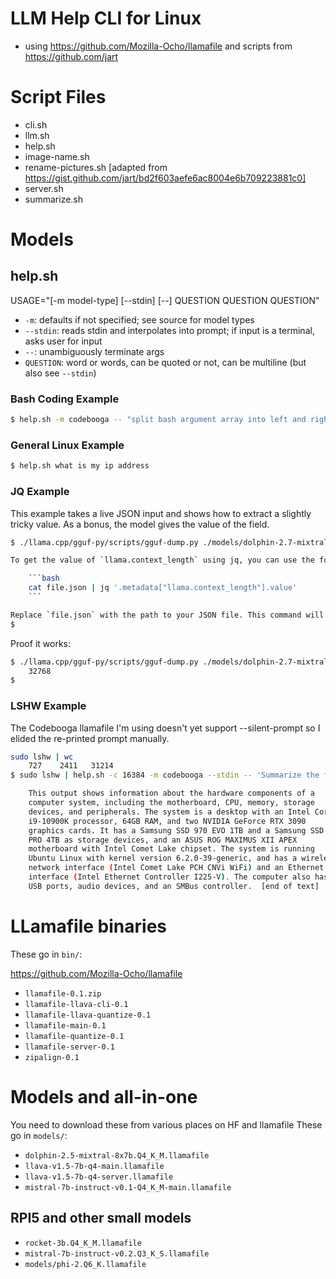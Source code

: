 # LLM Help CLI for Linux
- using https://github.com/Mozilla-Ocho/llamafile and scripts from https://github.com/jart

# Script Files
- cli.sh
- llm.sh
- help.sh
- image-name.sh
- rename-pictures.sh [adapted from https://gist.github.com/jart/bd2f603aefe6ac8004e6b709223881c0]
- server.sh
- summarize.sh

# Models


## help.sh

USAGE="[-m model-type] [--stdin] [--] QUESTION QUESTION QUESTION"

- `-m`: defaults if not specified; see source for model types
- `--stdin`: reads stdin and interpolates into prompt; if input is a terminal, asks user for input
- `--`: unambiguously terminate args
- `QUESTION`: word or words, can be quoted or not, can be multiline (but also see `--stdin`)

### Bash Coding Example
```bash
$ help.sh -m codebooga -- "split bash argument array into left and right with double hyphen as the separator using special bash builtin functions or operators as needed "
```

### General Linux Example
```bash
$ help.sh what is my ip address
```

### JQ Example

This example takes a live JSON input and shows how to extract a slightly tricky value. As a bonus, the model gives the value of the field.

```bash
$ ./llama.cpp/gguf-py/scripts/gguf-dump.py ./models/dolphin-2.7-mixtral-8x7b.Q4_K_M.gguf --no-tensors --json | help.sh -m dolphin --stdin -- 'give me a jq cli to get the value of the named `llama.context_length` (note the dot is part of the field name) in the following JSON:'

To get the value of `llama.context_length` using jq, you can use the following command:

	```bash
	cat file.json | jq '.metadata["llama.context_length"].value'
	```

Replace `file.json` with the path to your JSON file. This command will output the value of `llama.context_length`, which is 32768 in this case.
$  
```

Proof it works:
```bash
$ ./llama.cpp/gguf-py/scripts/gguf-dump.py ./models/dolphin-2.7-mixtral-8x7b.Q4_K_M.gguf --no-tensors --json | jq '.metadata["llama.context_length"].value'
    32768
$
```

### LSHW Example

The Codebooga llamafile I'm using doesn't yet support --silent-prompt so I elided the re-printed prompt manually.
```bash
sudo lshw | wc 
    727    2411   31214
$ sudo lshw | help.sh -c 16384 -m codebooga --stdin -- 'Summarize the following lshw output:\n\n'

	This output shows information about the hardware components of a
	computer system, including the motherboard, CPU, memory, storage
	devices, and peripherals. The system is a desktop with an Intel Core
	i9-10900K processor, 64GB RAM, and two NVIDIA GeForce RTX 3090
	graphics cards. It has a Samsung SSD 970 EVO 1TB and a Samsung SSD 990
	PRO 4TB as storage devices, and an ASUS ROG MAXIMUS XII APEX
	motherboard with Intel Comet Lake chipset. The system is running
	Ubuntu Linux with kernel version 6.2.0-39-generic, and has a wireless
	network interface (Intel Comet Lake PCH CNVi WiFi) and an Ethernet
	interface (Intel Ethernet Controller I225-V). The computer also has
	USB ports, audio devices, and an SMBus controller.  [end of text]
```

# LLamafile binaries
These go in `bin/`:

https://github.com/Mozilla-Ocho/llamafile
- `llamafile-0.1.zip`
- `llamafile-llava-cli-0.1`
- `llamafile-llava-quantize-0.1`
- `llamafile-main-0.1`
- `llamafile-quantize-0.1`
- `llamafile-server-0.1`
- `zipalign-0.1`

# Models and all-in-one
You need to download these from various places on HF and llamafile
These go in `models/`:

- `dolphin-2.5-mixtral-8x7b.Q4_K_M.llamafile`
- `llava-v1.5-7b-q4-main.llamafile`
- `llava-v1.5-7b-q4-server.llamafile`
- `mistral-7b-instruct-v0.1-Q4_K_M-main.llamafile`

## RPI5 and other small models
- `rocket-3b.Q4_K_M.llamafile`
- `mistral-7b-instruct-v0.2.Q3_K_S.llamafile`
- `models/phi-2.Q6_K.llamafile`

